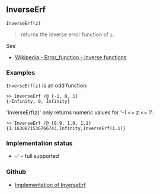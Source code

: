 ## InverseErf

```
InverseErf(z)
```

> returns the inverse error function of `z`.


See
* [Wikipedia - Error_function - Inverse functions](https://en.wikipedia.org/wiki/Error_function#Inverse_functions) 
 
### Examples

`InverseErf(z)` is an odd function:

```  
>> InverseErf /@ {-1, 0, 1}    
{-Infinity, 0, Infinity}     
``` 

'InverseErf($z$)' only returns numeric values for '-1 <= $z$ <= 1':    
``` 
>> InverseErf /@ {0.9, 1.0, 1.1}    
{1.1630871536766743,Infinity,InverseErf(1.1)} 
```






### Implementation status

* &#x2705; - full supported

### Github

* [Implementation of InverseErf](https://github.com/axkr/symja_android_library/blob/master/symja_android_library/matheclipse-core/src/main/java/org/matheclipse/core/builtin/SpecialFunctions.java#L965) 

